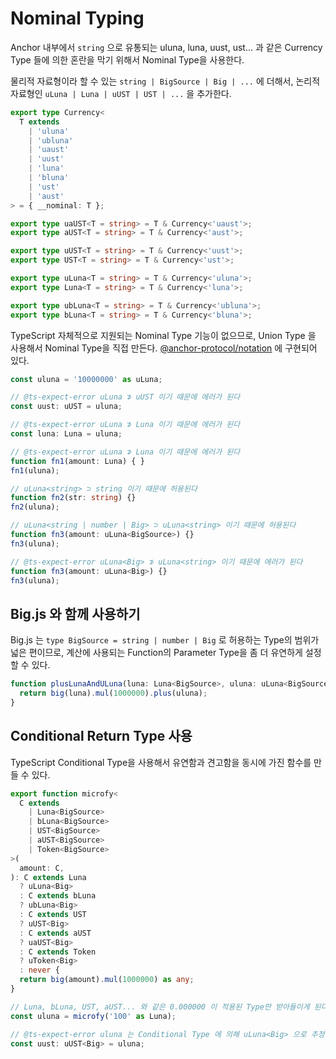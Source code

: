 # Nominal Typing

Anchor 내부에서 `string` 으로 유통되는 uluna, luna, uust, ust... 과 같은 
Currency Type 들에 의한 혼란을 막기 위해서 Nominal Type을 사용한다.

물리적 자료형이라 할 수 있는 `string | BigSource | Big | ...` 에 더해서, 
논리적 자료형인 `uLuna | Luna | uUST | UST | ...` 을 추가한다.

```ts
export type Currency<
  T extends
    | 'uluna'
    | 'ubluna'
    | 'uaust'
    | 'uust'
    | 'luna'
    | 'bluna'
    | 'ust'
    | 'aust'
> = { __nominal: T };

export type uaUST<T = string> = T & Currency<'uaust'>;
export type aUST<T = string> = T & Currency<'aust'>;

export type uUST<T = string> = T & Currency<'uust'>;
export type UST<T = string> = T & Currency<'ust'>;

export type uLuna<T = string> = T & Currency<'uluna'>;
export type Luna<T = string> = T & Currency<'luna'>;

export type ubLuna<T = string> = T & Currency<'ubluna'>;
export type bLuna<T = string> = T & Currency<'bluna'>;
```

TypeScript 자체적으로 지원되는 Nominal Type 기능이 없으므로, 
Union Type 을 사용해서 Nominal Type을 직접 만든다. 
[@anchor-protocol/notation](../packages/src/@anchor-protocol/notation) 에 구현되어 있다.

```ts
const uluna = '10000000' as uLuna;

// @ts-expect-error uLuna ⊅ uUST 이기 때문에 에러가 된다
const uust: uUST = uluna; 

// @ts-expect-error uLuna ⊅ Luna 이기 때문에 에러가 된다
const luna: Luna = uluna;

// @ts-expect-error uLuna ⊅ Luna 이기 때문에 에러가 된다
function fn1(amount: Luna) { }
fn1(uluna);

// uLuna<string> ⊃ string 이기 때문에 허용된다 
function fn2(str: string) {}
fn2(uluna);

// uLuna<string | number | Big> ⊃ uLuna<string> 이기 때문에 허용된다
function fn3(amount: uLuna<BigSource>) {}
fn3(uluna);

// @ts-expect-error uLuna<Big> ⊅ uLuna<string> 이기 때문에 에러가 된다 
function fn3(amount: uLuna<Big>) {}
fn3(uluna);
``` 

## Big.js 와 함께 사용하기

Big.js 는 `type BigSource = string | number | Big` 로 허용하는 Type의 범위가 넓은 편이므로,
계산에 사용되는 Function의 Parameter Type을 좀 더 유연하게 설정할 수 있다.

```ts
function plusLunaAndULuna(luna: Luna<BigSource>, uluna: uLuna<BigSource>): uLuna<Big> {
  return big(luna).mul(1000000).plus(uluna);
}
```

## Conditional Return Type 사용

TypeScript Conditional Type을 사용해서 유연함과 견고함을 동시에 가진 함수를 만들 수 있다.

```ts
export function microfy<
  C extends
    | Luna<BigSource>
    | bLuna<BigSource>
    | UST<BigSource>
    | aUST<BigSource>
    | Token<BigSource>
>(
  amount: C,
): C extends Luna
  ? uLuna<Big>
  : C extends bLuna
  ? ubLuna<Big>
  : C extends UST
  ? uUST<Big>
  : C extends aUST
  ? uaUST<Big>
  : C extends Token
  ? uToken<Big>
  : never {
  return big(amount).mul(1000000) as any;
}

// Luna, bLuna, UST, aUST... 와 같은 0.000000 이 적용된 Type만 받아들이게 된다
const uluna = microfy('100' as Luna);

// @ts-expect-error uluna 는 Conditional Type 에 의해 uLuna<Big> 으로 추정되었기 때문에 에러가 된다.
const uust: uUST<Big> = uluna;
```